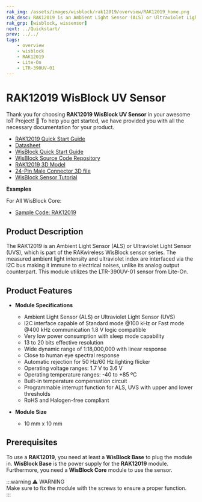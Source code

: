 ```yaml
---
rak_img: /assets/images/wisblock/rak12019/overview/RAK12019_home.png
rak_desc: RAK12019 is an Ambient Light Sensor (ALS) or Ultraviolet Light Sensor (UVS). It measures the ambient light intensity and ultraviolet index, which is interfaced via the I2C bus, making it immune to electrical noises.
rak_grp: [wisblock, wissensor]
next: ../Quickstart/
prev: ../../
tags:
    - overview
    - wisblock
    - RAK12019
    - Lite-On
    - LTR-390UV-01
---
```



# RAK12019 WisBlock UV Sensor

Thank you for choosing **RAK12019 WisBlock UV Sensor** in your awesome IoT Project! 🎉 To help you get started, we have provided you with all the necessary documentation for your product.

* [RAK12019 Quick Start Guide](../Quickstart/)
* [Datasheet](../Datasheet/)
* <a href="../../Quickstart/" target="_blank">WisBlock Quick Start Guide</a>
* [WisBlock Source Code Repository](https://github.com/RAKWireless/WisBlock/)
* [RAK12019 3D Model](https://downloads.rakwireless.com/3D_File/WisBlock/3D_RAK12019.stp)
* [24-Pin Male Connector 3D file](https://downloads.rakwireless.com/3D_File/Accessory/WisConnector/M24S1003K6M.stp)
* [WisBlock Sensor Tutorial](/Knowledge-Hub/Learn/WisBlock-Sensor-Tutorial/)

**Examples**

For All WisBlock Core:
* [Sample Code: RAK12019](https://github.com/RAKWireless/WisBlock/blob/master/examples/common/sensors/RAK12019_UVlight_LTR390/RAK12019_UVlight_LTR390.ino)

## Product Description

The RAK12019 is an Ambient Light Sensor (ALS) or Ultraviolet Light Sensor (UVS), which is part of the RAKwireless WisBlock sensor series. The measured ambient light intensity and ultraviolet index are interfaced via the I2C bus making it immune to electrical noises, unlike its analog output counterpart. This module utilizes the LTR-390UV-01 sensor from Lite-On.

## Product Features

* **Module Specifications**
    * Ambient Light Sensor (ALS) or Ultraviolet Light Sensor (UVS)
    * I2C interface capable of Standard mode @100&nbsp;kHz or Fast mode @400&nbsp;kHz communication 1.8&nbsp;V logic compatible
    * Very low power consumption with sleep mode capability
    * 13 to 20 bits effective resolution
    * Wide dynamic range of 1:18,000,000 with linear response
    * Close to human eye spectral response
    * Automatic rejection for 50&nbsp;Hz/60&nbsp;Hz lighting flicker
    * Operating voltage ranges: 1.7&nbsp;V to 3.6&nbsp;V
    * Operating temperature ranges: -40 to +85&nbsp;ºC
    * Built-in temperature compensation circuit
    * Programmable interrupt function for ALS, UVS with upper and lower thresholds
    * RoHS and Halogen-free compliant 

* **Module Size**
    * 10&nbsp;mm x 10&nbsp;mm

## Prerequisites

To use a **RAK12019**, you need at least a **WisBlock Base** to plug the module in. **WisBlock Base** is the power supply for the **RAK12019** module. Furthermore, you need a **WisBlock Core** module to use the sensor.

:::warning ⚠️ WARNING    
Make sure to fix the module with the screws to ensure a proper function.    
:::